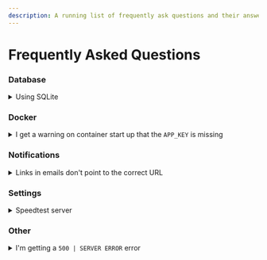 ```yaml
---
description: A running list of frequently ask questions and their answers.
---
```


# Frequently Asked Questions

### Database

<details>

<summary>Using SQLite</summary>

SQLite is supported by Laravel as a database driver but it is no longer the recommended driver for this project. To setup SQLite as your database driver of choice use the directions below.

`v0.11.22` dropped SQLite support, to reconnect your existing database you can start on Step 3.

1. Create a volume called `speedtest-tracker` and attach it to the container.
2. Create a file called `database.sqlite`, you can do this by running `touch database.sqlite` in the mounted volume or create it in the mounted directory.
3. Update your environment variables to only include the following for under the `DB_` prefix: `DB_CONNECTION=sqlite` and `DB_HOST=/config/database.sqlite`.
4. Restart the container.

</details>

### Docker

<details>

<summary>I get a warning on container start up that the <code>APP_KEY</code> is missing</summary>

As of `v0.12.0` the app key is generated on start-up and it is **OK to ignore this warning**. To set a persisted key follow the steps below

1. Open the CLI of the Speedtest Docker container
2. Run `php artisan key:generate --show`
3. Add the generated string to your environment variables attached to `APP_KEY=generatedstringgoeshere`
4. Restart the container

</details>

### Notifications

<details>

<summary>Links in emails don't point to the correct URL</summary>

1. Set the correct URL as the `APP_URL` environment variable
2. Restart the container

</details>

### Settings

<details>

<summary>Speedtest server</summary>

#### Q: Why do only some servers have the server name in the list?

By default Ookla's CLI only returns the "closest" 20 servers. If the server you've selected isn't in that list Speedtest Tracker can label it.

</details>

### Other

<details>

<summary>I'm getting a <code>500 | SERVER ERROR</code> error</summary>

By default `APP_DEBUG` is set to `false` in production to prevent verbose error outputs. To debug the issue follow the steps below.

1. Set `APP_DEBUG=true` as a environment variable
2. Restart the container
3. Reproduce the error by visiting the page or performing the action that caused the error
4. View the output in the UI or in the logs to help resolve the issue, if you can not resolve it open an issue in the [GitHub](https://github.com/alexjustesen/speedtest-tracker/issues) repository
5. In the output the line that starts with `[timestamp] production.ERROR:` is the error the server ran into
6. Once the issue is resolved you can remove the `APP_DEBUG` environment variable

</details>
